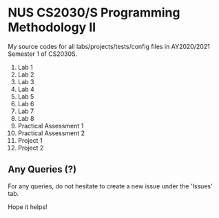 # NUS CS2030/S Programming Methodology II
My source codes for all labs/projects/tests/config files in AY2020/2021 Semester 1 of CS2030S.

1. Lab 1
2. Lab 2
3. Lab 3
4. Lab 4
5. Lab 5
6. Lab 6
7. Lab 7
8. Lab 8
9. Practical Assessment 1
10. Practical Assessment 2
11. Project 1
12. Project 2

## Any Queries (?)
For any queries, do not hesitate to create a new issue under the 'Issues' tab.

Hope it helps!
